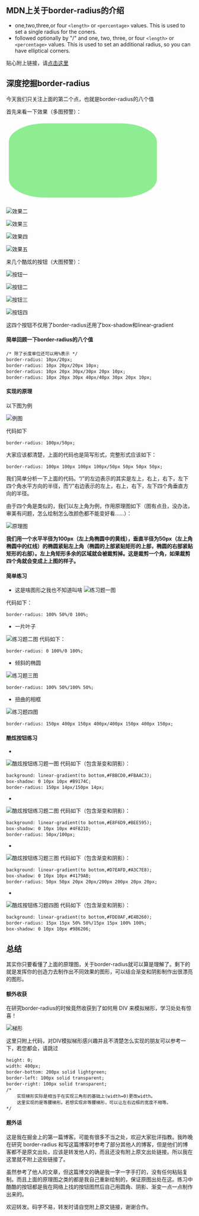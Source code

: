 ## MDN上关于border-radius的介绍
* one,two,three,or four `<length>` or `<percentage>` values. This is used to set a single radius for the coners.
* followed optionally by "/" and one, two, three, or four `<length>` or `<percentage>` values. This is used to set an additional radius, so you can have elliptical corners.

贴心附上链接，请[点击这里](https://developer.mozilla.org/en-US/docs/Web/CSS/border-radius)
## 深度挖掘border-radius
今天我们只关注上面的第二个点，也就是border-radius的八个值

首先来看一下效果（多图预警）：

![效果一](./img/img01.png)

![效果二](https://user-gold-cdn.xitu.io/2018/10/6/1664764571960ee8?w=153&h=80&f=png&s=1244)

![效果三](https://user-gold-cdn.xitu.io/2018/10/6/16647646679b1de3?w=163&h=81&f=png&s=1971)

![效果四](https://user-gold-cdn.xitu.io/2018/10/6/1664764e0242d164?w=184&h=180&f=png&s=3645)

![效果五](https://user-gold-cdn.xitu.io/2018/10/6/1664764f7ba156a8?w=153&h=148&f=png&s=2751)

来几个酷炫的按钮（大图预警）：

![按钮一](https://user-gold-cdn.xitu.io/2018/10/6/166476647285452f?w=428&h=184&f=png&s=13126)

![按钮二](https://user-gold-cdn.xitu.io/2018/10/6/166476676ca514ff?w=431&h=229&f=png&s=9711)

![按钮三](https://user-gold-cdn.xitu.io/2018/10/6/1664766917c41f07?w=240&h=236&f=png&s=8573)

![按钮四](https://user-gold-cdn.xitu.io/2018/10/6/16647669eb2c056d?w=228&h=226&f=png&s=13758)

这四个按钮不仅用了border-radius还用了box-shadow和linear-gradient

#### 简单回顾一下border-radius的八个值

```
/* 除了长度单位还可以用%表示 */
border-radius: 10px/20px;
border-radius: 10px 20px/20px 10px;
border-radius: 10px 20px 30px/30px 20px 10px;
border-radius: 10px 20px 30px 40px/40px 30px 20px 10px;
```

#### 实现的原理

以下图为例


![例图](https://user-gold-cdn.xitu.io/2018/10/6/1664774bc393002e?w=295&h=146&f=png&s=3003)

代码如下
```
border-radius: 100px/50px;
```
大家应该都清楚，上面的代码也是简写形式，完整形式应该如下：
```
border-radius: 100px 100px 100px 100px/50px 50px 50px 50px;
```
我们简单分析一下上面的代码。“/”的左边表示的其实是左上，右上，右下，左下四个角水平方向的半径，而“/”右边表示的左上，右上，右下，左下四个角垂直方向的半径。

由于四个角是类似的，我们以左上角为例，作用原理图如下（图有点丑，没办法，审美有问题，怎么绘制怎么改颜色都不能变好看......）：

![原理图](https://user-gold-cdn.xitu.io/2018/10/6/16648429701941ce?w=447&h=214&f=png&s=15811)

**我们用一个水平半径为100px（左上角椭圆中的黄线），垂直半径为50px（左上角椭圆中的红线）的椭圆紧贴左上角（椭圆的上部紧贴矩形的上部，椭圆的右部紧贴矩形的右部）。左上角矩形多余的区域就会被裁剪掉。这是裁剪一个角，如果裁剪四个角就会变成上上图的样子。**

#### 简单练习

* 这是啥图形之我也不知道叫啥
![练习题一图](https://user-gold-cdn.xitu.io/2018/10/6/166484d86a614cf7?w=153&h=80&f=png&s=1244)

代码如下：
```
border-radius: 100% 50%/0 100%;
```
* 一片叶子

![练习题二图](https://user-gold-cdn.xitu.io/2018/10/6/166484fc322a989f?w=163&h=81&f=png&s=1971)
代码如下：
```
border-radius: 0 100%/0 100%;
```
* 倾斜的椭圆

![练习题三图](https://user-gold-cdn.xitu.io/2018/10/6/1664851b5aec3fe3?w=153&h=148&f=png&s=2751)

```
border-radius: 100% 50%/100% 50%;
```
* 扭曲的相框

![练习题四图](https://user-gold-cdn.xitu.io/2018/10/6/1664852bcc2fede9?w=184&h=180&f=png&s=3645)

```
border-radius: 150px 400px 150px 400px/400px 150px 400px 150px;
```

#### 酷炫按钮练习

* 
![酷炫按钮练习题一图](https://user-gold-cdn.xitu.io/2018/10/6/16648569a2ec1bdd?w=428&h=184&f=png&s=13126)
代码如下（包含渐变和阴影）：
```
background: linear-gradient(to bottom,#FBBCD0,#FBAAC3);
box-shadow: 0 10px 10px #B9174C;
border-radius: 150px 14px/150px 14px;
```
*
![酷炫按钮练习题二图](https://user-gold-cdn.xitu.io/2018/10/6/16648591f35046e9?w=431&h=229&f=png&s=9711)
代码如下（包含渐变和阴影）：
```
background: linear-gradient(to bottom,#E8F6D9,#BEE595);
box-shadow: 0 10px 10px #4F821D;
border-radius: 50px/100px;
```
*

![酷炫按钮练习题三图](https://user-gold-cdn.xitu.io/2018/10/6/166485a1406b22a0?w=240&h=236&f=png&s=8573)
代码如下（包含渐变和阴影）：
```
background: linear-gradient(to bottom,#D7EAFD,#A3C7E8);
box-shadow: 0 10px 10px #4179AB;
border-radius: 50px 50px 20px 20px/200px 200px 20px 20px;
```

*

![酷炫按钮练习题四图](https://user-gold-cdn.xitu.io/2018/10/6/166485b0653935da?w=228&h=226&f=png&s=13758)
代码如下（包含渐变和阴影）：
```
background: linear-gradient(to bottom,#FDE0AF,#E4B260);
border-radius: 15px 15px 50% 50%/15px 15px 100% 100%;
box-shadow: 0 10px 10px #986206;
```

## 总结

其实你只要看懂了上面的原理图，关于border-radius就可以算是理解了。剩下的就是发挥你的创造力去制作出不同效果的图形，可以结合渐变和阴影制作出很漂亮的图形。

#### 额外收获

在研究border-radius的时候竟然收获到了如何用 DIV 来模拟梯形，学习处处有惊喜！


![梯形](https://user-gold-cdn.xitu.io/2018/10/6/166486d080d13f7a?w=213&h=78&f=png&s=936)

这里只附上代码，对DIV模拟梯形感兴趣并且不清楚怎么实现的朋友可以参考一下，若您都会，请跳过
```
height: 0;
width: 400px;
border-bottom: 200px solid lightgreen;
border-left: 100px solid transparent;
border-right: 100px solid transparent;
/* 
    实现梯形实际是相当于在实现三角形的基础上(width=0)更改width。
    这里实现的是等腰梯形。若想实现非等腰梯形，可以让左右边框的宽度不相等。
*/
```

#### 题外话

这是我在掘金上的第一篇博客。可能有很多不当之处，欢迎大家批评指教。我昨晚在研究
border-radius 和写这篇博客时参考了部分其他人的博客，但是他们的博客都不是原文出处，应该是转发他人的，而且还没有附上原文出处链接。所以我在这里就不附上这些链接了。

虽然参考了他人的文章，但这篇博文的确是我一字一字手打的，没有任何粘贴复制。而且上面的原理图之类的都是我自己重新绘制的，保证原图出处在这。练习中酷酷的按钮都是我在网络上找的按钮图然后自己用圆角、阴影、渐变一点一点制作出来的。

欢迎转发。码字不易，转发时请自觉附上原文链接，谢谢合作。
